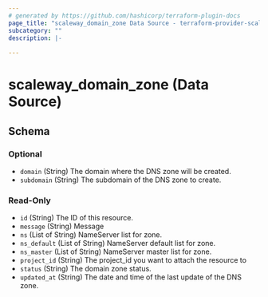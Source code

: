 ```yaml
---
# generated by https://github.com/hashicorp/terraform-plugin-docs
page_title: "scaleway_domain_zone Data Source - terraform-provider-scaleway"
subcategory: ""
description: |-
  
---
```


# scaleway_domain_zone (Data Source)





<!-- schema generated by tfplugindocs -->
## Schema

### Optional

- `domain` (String) The domain where the DNS zone will be created.
- `subdomain` (String) The subdomain of the DNS zone to create.

### Read-Only

- `id` (String) The ID of this resource.
- `message` (String) Message
- `ns` (List of String) NameServer list for zone.
- `ns_default` (List of String) NameServer default list for zone.
- `ns_master` (List of String) NameServer master list for zone.
- `project_id` (String) The project_id you want to attach the resource to
- `status` (String) The domain zone status.
- `updated_at` (String) The date and time of the last update of the DNS zone.
